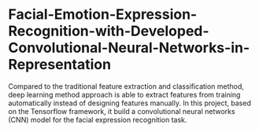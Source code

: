 # Facial-Emotion-Expression-Recognition-with-Developed-Convolutional-Neural-Networks-in-Representation
Compared to the traditional feature extraction and classification method, deep learning method approach is able to extract features from training automatically instead of designing features manually.  In this project, based on the Tensorflow framework, it build a convolutional neural networks (CNN) model for the facial expression recognition task. 
